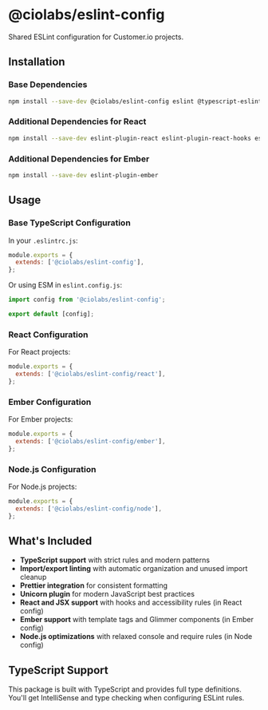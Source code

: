 # @ciolabs/eslint-config

Shared ESLint configuration for Customer.io projects.

## Installation

### Base Dependencies

```bash
npm install --save-dev @ciolabs/eslint-config eslint @typescript-eslint/eslint-plugin @typescript-eslint/parser eslint-config-prettier eslint-plugin-import eslint-plugin-unicorn eslint-plugin-unused-imports eslint-import-resolver-typescript
```

### Additional Dependencies for React

```bash
npm install --save-dev eslint-plugin-react eslint-plugin-react-hooks eslint-plugin-jsx-a11y
```

### Additional Dependencies for Ember

```bash
npm install --save-dev eslint-plugin-ember
```

## Usage

### Base TypeScript Configuration

In your `.eslintrc.js`:

```js
module.exports = {
  extends: ['@ciolabs/eslint-config'],
};
```

Or using ESM in `eslint.config.js`:

```js
import config from '@ciolabs/eslint-config';

export default [config];
```

### React Configuration

For React projects:

```js
module.exports = {
  extends: ['@ciolabs/eslint-config/react'],
};
```

### Ember Configuration

For Ember projects:

```js
module.exports = {
  extends: ['@ciolabs/eslint-config/ember'],
};
```

### Node.js Configuration

For Node.js projects:

```js
module.exports = {
  extends: ['@ciolabs/eslint-config/node'],
};
```

## What's Included

- **TypeScript support** with strict rules and modern patterns
- **Import/export linting** with automatic organization and unused import cleanup
- **Prettier integration** for consistent formatting
- **Unicorn plugin** for modern JavaScript best practices
- **React and JSX support** with hooks and accessibility rules (in React config)
- **Ember support** with template tags and Glimmer components (in Ember config)
- **Node.js optimizations** with relaxed console and require rules (in Node config)

## TypeScript Support

This package is built with TypeScript and provides full type definitions. You'll get IntelliSense and type checking when configuring ESLint rules.
